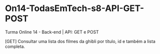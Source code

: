 # On14-TodasEmTech-s8-API-GET-POST
Turma Online 14 - Back-end | API: GET e POST


[GET]
Consultar uma lista dos filmes da ghibli por título, id e também a lista completa.